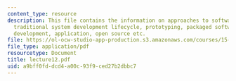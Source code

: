 ```yaml
---
content_type: resource
description: This file contains the information on approaches to software development,
  traditional system development lifecycle, prototyping, packaged software, end user
  development, application, open source etc.
file: https://ol-ocw-studio-app-production.s3.amazonaws.com/courses/15-561-information-technology-essentials-spring-2005/a9bff0fddcd4a00c93f9ced27b2dbbc7_lecture12.pdf
file_type: application/pdf
resourcetype: Document
title: lecture12.pdf
uid: a9bff0fd-dcd4-a00c-93f9-ced27b2dbbc7
---
```

